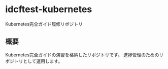 # idcftest-kubernetes
Kubernetes完全ガイド履修リポジトリ

## 概要
Kubernetes完全ガイドの演習を格納したリポジトリです。
進捗管理のためのリポジトリとして運用します。
